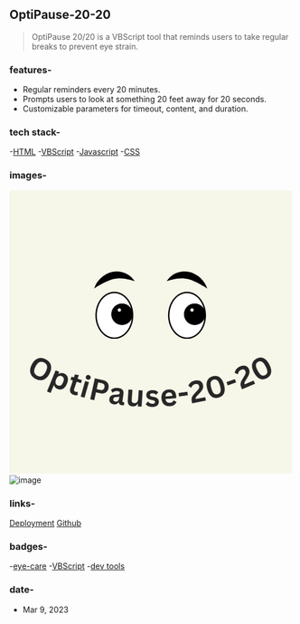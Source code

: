 ## OptiPause-20-20
> OptiPause 20/20 is a VBScript tool that reminds users to take regular breaks to prevent eye strain.

### features-
[comment]: <> (features_start)
- Regular reminders every 20 minutes.
- Prompts users to look at something 20 feet away for 20 seconds.
- Customizable parameters for timeout, content, and duration.

[comment]: <> (features_end)

### tech stack-
[comment]: <> (tech_start)
-[HTML](https://cdn-icons-png.flaticon.com/512/1051/1051277.png)
-[VBScript](https://assets-global.website-files.com/6047a9e35e5dc54ac86ddd90/63018734d8a92027c8796b82_261e43d7.png)
-[Javascript](https://cdn-icons-png.flaticon.com/512/5968/5968292.png)
-[CSS](https://cdn-icons-png.flaticon.com/512/732/732190.png)

[comment]: <> (tech_end)

### images-
[comment]: <> (images_start)
![logo](https://github.com/ashutosh7i/OptiPause-20-20/blob/main/OptiPause-20-20.png?raw=true)
![image](https://repository-images.githubusercontent.com/611577487/5142f80d-2648-4524-b480-6ff8f2a5998b)

[comment]: <> (images_end)

### links-
[comment]: <> (links_start)
[Deployment](https://devfolio.co/projects/optipause-101b)
[Github](https://github.com/ashutosh7i/OptiPause-20-20r)

[comment]: <> (links_end)

### badges-
[comment]: <> (badge_start)
-[eye-care](yellow)
-[VBScript](blue)
-[dev tools](orange)

[comment]: <> (badge_end)

### date-
[comment]: <> (date_start)
- Mar 9, 2023 

[comment]: <> (date_end)
